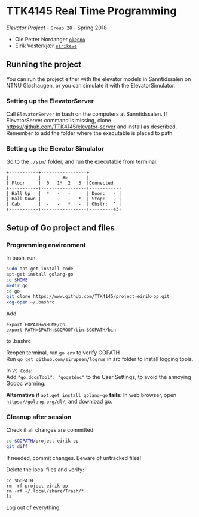 # TTK4145 Real Time Programming
_Elevator Project_  - `Group 28` - Spring 2018  
- Ole Petter Nordanger [`olepno`](github.com/olepno)
- Eirik Vesterkjær [`eirikeve`](github.com/eirikeve)


## Running the project

You can run the project either with the elevator models in Sanntidssalen on NTNU Gløshaugen, or you can simulate it with the ElevatorSimulator.

### Setting up the ElevatorServer
Call `ElevatorServer` in bash on the computers at Sanntidssalen.
If ElevatorServer command is missing, clone https://github.com/TTK4145/elevator-server and install as described.
Remember to add the folder where the executable is placed to path.

### Setting up the Elevator Simulator
Go to the [`./sim/`](./sim) folder, and run the executable from terminal.


```
+-----------+-----------------+
|           |        #>       |
| Floor     |  0   1*  2   3  |Connected
+-----------+-----------------+-----------+
| Hall Up   |  *   -   -      | Door:   - |
| Hall Down |      -   -   *  | Stop:   - |
| Cab       |  -   -   *   -  | Obstr:  ^ |
+-----------+-----------------+---------43+
```


## Setup of Go project and files



### Programming environment

In bash, run:
```bash
sudo apt-get install code
apt-get install golang-go
cd $HOME
mkdir go
cd go
git clone https://www.github.com/TTK4145/project-eirik-op.git
xdg-open ~/.bashrc
```
Add 
```
export GOPATH=$HOME/go
export PATH=$PATH:$GOROOT/bin:$GOPATH/bin
``` 
to .bashrc

Reopen terminal, run `go env` to verify GOPATH  
Run `go get github.com/sirupsen/logrus` in src folder to install logging tools.


In `VS Code`:  
Add `"go.docsTool": "gogetdoc"` to the User Settings, to avoid the annoying Godoc warning.

__Alternative if__ `apt.get install golang-go` __fails:__ 
In web browser, open [`https://golang.org/dl/`](https://golang.org/dl/), and download go.



### Cleanup after session

Check if all changes are committed:
```bash
cd $GOPATH/project-eirik-op
git diff
```
If needed, commit changes. Beware of untracked files!

Delete the local files and verify:
```
cd $GOPATH
rm -rf project-eirik-op
rm -rf ~/.local/share/Trash/*
ls
```
Log out of everything.
